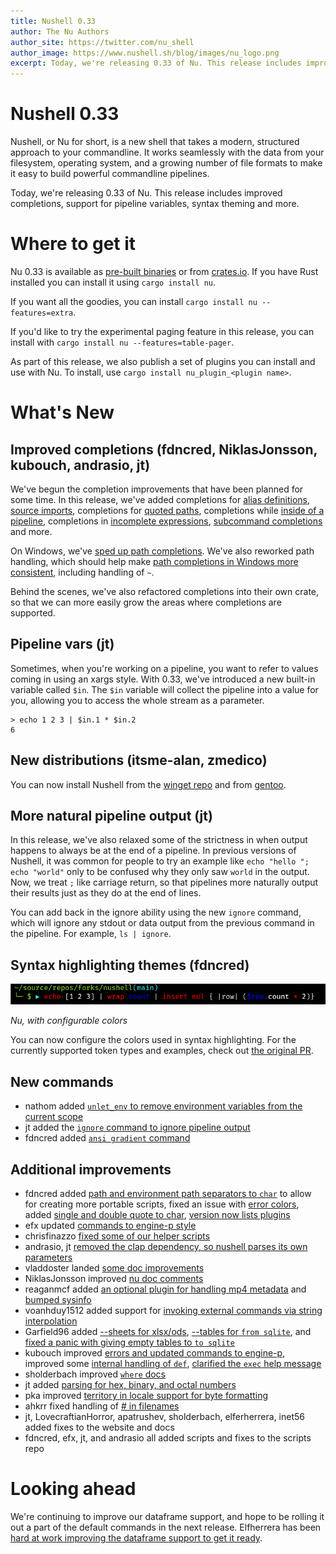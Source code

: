 ```yaml
---
title: Nushell 0.33
author: The Nu Authors
author_site: https://twitter.com/nu_shell
author_image: https://www.nushell.sh/blog/images/nu_logo.png
excerpt: Today, we're releasing 0.33 of Nu. This release includes improved completions, support for pipeline variables, syntax theming and more.
---
```


# Nushell 0.33

Nushell, or Nu for short, is a new shell that takes a modern, structured approach to your commandline. It works seamlessly with the data from your filesystem, operating system, and a growing number of file formats to make it easy to build powerful commandline pipelines.

Today, we're releasing 0.33 of Nu. This release includes improved completions, support for pipeline variables, syntax theming and more.

<!-- more -->

# Where to get it

Nu 0.33 is available as [pre-built binaries](https://github.com/nushell/nushell/releases/tag/0.33.0) or from [crates.io](https://crates.io/crates/nu). If you have Rust installed you can install it using `cargo install nu`.

If you want all the goodies, you can install `cargo install nu --features=extra`.

If you'd like to try the experimental paging feature in this release, you can install with `cargo install nu --features=table-pager`.

As part of this release, we also publish a set of plugins you can install and use with Nu. To install, use `cargo install nu_plugin_<plugin name>`.

# What's New

## Improved completions (fdncred, NiklasJonsson, kubouch, andrasio, jt)

We've begun the completion improvements that have been planned for some time. In this release, we've added completions for [alias definitions](https://github.com/nushell/nushell/pull/3594), [source imports](https://github.com/nushell/nushell/pull/3589), completions for [quoted paths](https://github.com/nushell/nushell/pull/3577), completions while [inside of a pipeline](https://github.com/nushell/nushell/pull/3575), completions in [incomplete expressions](https://github.com/nushell/nushell/pull/3564), [subcommand completions](https://github.com/nushell/nushell/pull/3571) and more.

On Windows, we've [sped up path completions](https://github.com/nushell/nushell/pull/3665). We've also reworked path handling, which should help make [path completions in Windows more consistent](https://github.com/nushell/nushell/pull/3653), including handling of `~`.

Behind the scenes, we've also refactored completions into their own crate, so that we can more easily grow the areas where completions are supported.

## Pipeline vars (jt)

Sometimes, when you're working on a pipeline, you want to refer to values coming in using an xargs style. With 0.33, we've introduced a new built-in variable called `$in`. The `$in` variable will collect the pipeline into a value for you, allowing you to access the whole stream as a parameter.

```nushell
> echo 1 2 3 | $in.1 * $in.2
6
```

## New distributions (itsme-alan, zmedico)

You can now install Nushell from the [winget repo](https://github.com/microsoft/winget-pkgs/pull/17428) and from [gentoo](https://packages.gentoo.org/packages/app-shells/nushell).

## More natural pipeline output (jt)

In this release, we've also relaxed some of the strictness in when output happens to always be at the end of a pipeline. In previous versions of Nushell, it was common for people to try an example like `echo "hello "; echo "world"` only to be confused why they only saw `world` in the output. Now, we treat `;` like carriage return, so that pipelines more naturally output their results just as they do at the end of lines.

You can add back in the ignore ability using the new `ignore` command, which will ignore any stdout or data output from the previous command in the pipeline. For example, `ls | ignore`.

## Syntax highlighting themes (fdncred)

![image of syntax highlighting themes in Nushell](/assets/images/0_32_themes.png)

_Nu, with configurable colors_

You can now configure the colors used in syntax highlighting. For the currently supported token types and examples, check out [the original PR](https://github.com/nushell/nushell/pull/3606).

## New commands

- nathom added [`unlet_env` to remove environment variables from the current scope](https://github.com/nushell/nushell/pull/3629)
- jt added the [`ignore` command to ignore pipeline output](https://github.com/nushell/nushell/pull/3643)
- fdncred added [`ansi gradient` command](https://github.com/nushell/nushell/pull/3570)

## Additional improvements

- fdncred added [path and environment path separators to `char`](https://github.com/nushell/nushell/pull/3660) to allow for creating more portable scripts, fixed an issue with [error colors](https://github.com/nushell/nushell/pull/3634), added [single and double quote to char](https://github.com/nushell/nushell/pull/3601), [version now lists plugins](https://github.com/nushell/nushell/pull/3548)
- efx updated [commands to engine-p style](https://github.com/nushell/nushell/pull/3649)
- chrisfinazzo [fixed some of our helper scripts](https://github.com/nushell/nushell/pull/3635)
- andrasio, jt [removed the clap dependency, so nushell parses its own parameters](https://github.com/nushell/nushell/pull/3632)
- vladdoster landed [some doc improvements](https://github.com/nushell/nushell/pull/3630)
- NiklasJonsson improved [nu doc comments](https://github.com/nushell/nushell/pull/3628)
- reaganmcf added [an optional plugin for handling mp4 metadata](https://github.com/nushell/nushell/pull/3618) and [bumped sysinfo](https://github.com/nushell/nushell/pull/3561)
- voanhduy1512 added support for [invoking external commands via string interpolation](https://github.com/nushell/nushell/pull/3611)
- Garfield96 added [--sheets for xlsx/ods](https://github.com/nushell/nushell/pull/3600), [--tables for `from sqlite`](https://github.com/nushell/nushell/pull/3529), and [fixed a panic with giving empty tables to `to sqlite`](https://github.com/nushell/nushell/pull/3522)
- kubouch improved [errors and updated commands to engine-p](https://github.com/nushell/nushell/pull/3588), improved some [internal handling of `def`](https://github.com/nushell/nushell/pull/3580), [clarified the `exec` help message](https://github.com/nushell/nushell/pull/3588)
- sholderbach improved [`where` docs](https://github.com/nushell/nushell/pull/3573)
- jt added [parsing for hex, binary, and octal numbers](https://github.com/nushell/nushell/pull/3562)
- pka improved [territory in locale support for byte formatting](https://github.com/nushell/nushell/pull/3560)
- ahkrr fixed handling of [# in filenames](https://github.com/nushell/nushell/pull/3524)
- jt, LovecraftianHorror, apatrushev, sholderbach, elferherrera, inet56 added fixes to the website and docs
- fdncred, efx, jt, and andrasio all added scripts and fixes to the scripts repo

# Looking ahead

We're continuing to improve our dataframe support, and hope to be rolling it out a part of the default commands in the next release. Elfherrera has been [hard at work improving the dataframe support to get it ready](https://github.com/nushell/nushell/pull/3608).
